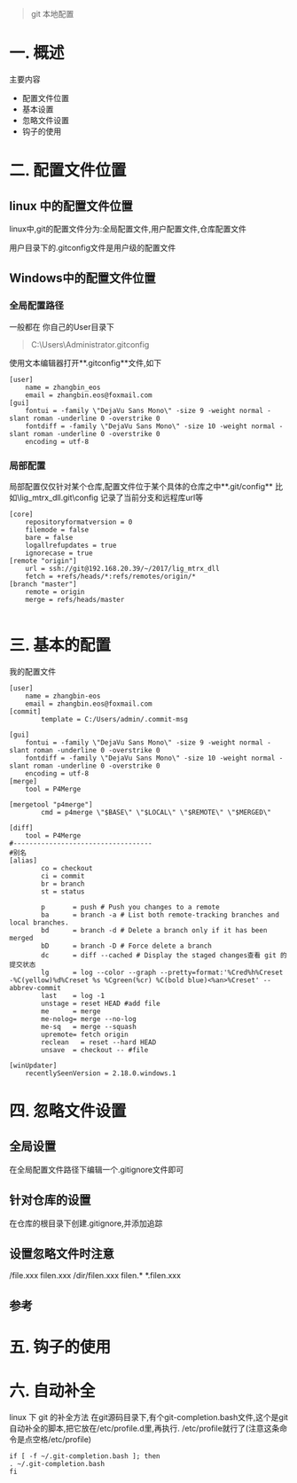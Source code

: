 > git 本地配置

# 一. 概述

主要内容

* 配置文件位置
* 基本设置
* 忽略文件设置
* 钩子的使用

# 二. 配置文件位置

## linux 中的配置文件位置

linux中,git的配置文件分为:全局配置文件,用户配置文件,仓库配置文件

用户目录下的.gitconfig文件是用户级的配置文件





## Windows中的配置文件位置

### 全局配置路径

一般都在 你自己的User目录下

> C:\Users\Administrator\.gitconfig

使用文本编辑器打开\*\*.gitconfig\*\*文件,如下

```
[user]
	name = zhangbin_eos
	email = zhangbin.eos@foxmail.com
[gui]
	fontui = -family \"DejaVu Sans Mono\" -size 9 -weight normal -slant roman -underline 0 -overstrike 0
	fontdiff = -family \"DejaVu Sans Mono\" -size 10 -weight normal -slant roman -underline 0 -overstrike 0
	encoding = utf-8

```

### 局部配置 

局部配置仅仅针对某个仓库,配置文件位于某个具体的仓库之中\*\*.git/config\*\* 比如\lig\_mtrx\_dll.git\config 记录了当前分支和远程库url等

```
[core]
	repositoryformatversion = 0
	filemode = false
	bare = false
	logallrefupdates = true
	ignorecase = true
[remote "origin"]
	url = ssh://git@192.168.20.39/~/2017/lig_mtrx_dll
	fetch = +refs/heads/*:refs/remotes/origin/*
[branch "master"]
	remote = origin
	merge = refs/heads/master


```

# 三. 基本的配置
我的配置文件
```
[user]
	name = zhangbin-eos
	email = zhangbin.eos@foxmail.com
[commit]
        template = C:/Users/admin/.commit-msg

[gui]
	fontui = -family \"DejaVu Sans Mono\" -size 9 -weight normal -slant roman -underline 0 -overstrike 0
	fontdiff = -family \"DejaVu Sans Mono\" -size 10 -weight normal -slant roman -underline 0 -overstrike 0
	encoding = utf-8
[merge]
	tool = P4Merge
        
[mergetool "p4merge"]
        cmd = p4merge \"$BASE\" \"$LOCAL\" \"$REMOTE\" \"$MERGED\"

[diff]
	tool = P4Merge
#-----------------------------------
#别名
[alias]
        co = checkout
        ci = commit
        br = branch
        st = status

        p       = push # Push you changes to a remote
        ba      = branch -a # List both remote-tracking branches and local branches.
        bd      = branch -d # Delete a branch only if it has been merged
        bD      = branch -D # Force delete a branch
        dc      = diff --cached # Display the staged changes查看 git 的提交状态
        lg      = log --color --graph --pretty=format:'%Cred%h%Creset -%C(yellow)%d%Creset %s %Cgreen(%cr) %C(bold blue)<%an>%Creset' --abbrev-commit
        last    = log -1
        unstage = reset HEAD #add file 
        me      = merge
        me-nolog= merge --no-log 
        me-sq   = merge --squash
        upremote= fetch origin
        reclean   = reset --hard HEAD
        unsave  = checkout -- #file 

[winUpdater]
	recentlySeenVersion = 2.18.0.windows.1

```
# 四. 忽略文件设置

## 全局设置
在全局配置文件路径下编辑一个.gitignore文件即可
## 针对仓库的设置
在仓库的根目录下创建.gitignore,并添加追踪
## 设置忽略文件时注意
/file.xxx
filen.xxx
/dir/filen.xxx
filen.*
*.filen.xxx

## 参考

# 五. 钩子的使用

# 六. 自动补全

linux 下 git 的补全方法在git源码目录下,有个git-completion.bash文件,这个是git自动补全的脚本,把它放在/etc/profile.d里,再执行. /etc/profile就行了(注意这条命令是点空格/etc/profile)

```
if [ -f ~/.git-completion.bash ]; then
. ~/.git-completion.bash
fi 
```


